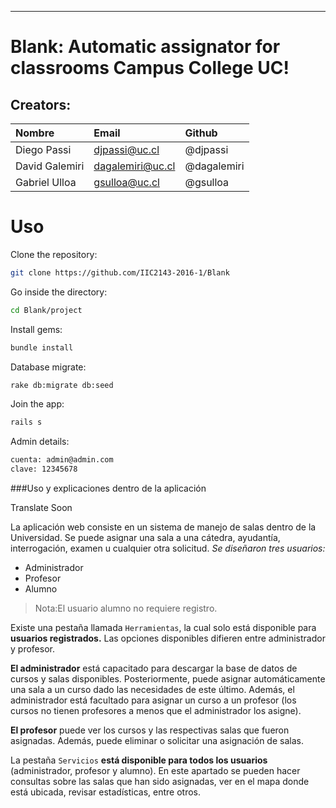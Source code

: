 ----------
Blank: Automatic assignator for classrooms Campus College UC!
===================

## Creators:


| Nombre              | Email     | Github          |
|:--------------------|:--------------|:----------------|
| Diego Passi     | djpassi@uc.cl | @djpassi     |
| David Galemiri     | dagalemiri@uc.cl | @dagalemiri     |
| Gabriel Ulloa     | gsulloa@uc.cl | @gsulloa     |



# Uso

Clone the repository:

```sh
git clone https://github.com/IIC2143-2016-1/Blank
```


Go inside the directory:

```sh
cd Blank/project
```

Install gems:

```sh
bundle install
```

Database migrate:

```sh
rake db:migrate db:seed
```

Join the app:

```sh
rails s
```

Admin details:
```sh
cuenta: admin@admin.com
clave: 12345678

```


###Uso y explicaciones dentro de la aplicación

Translate Soon


La aplicación web consiste en un sistema de manejo de salas dentro de la Universidad. Se puede asignar una sala a una cátedra, ayudantía, interrogación, examen u cualquier otra solicitud. *Se diseñaron tres usuarios:*


 - Administrador
 - Profesor
 - Alumno

    

> Nota:El usuario alumno no requiere registro.

Existe una pestaña llamada ```Herramientas```, la cual solo está disponible para **usuarios registrados.** Las opciones disponibles difieren entre administrador y profesor. 

**El administrador** está capacitado para descargar la base de datos de cursos y salas disponibles. Posteriormente, puede asignar automáticamente una sala a un curso dado las necesidades de este último. Además, el administrador está facultado para asignar un curso a un profesor (los cursos no tienen profesores a menos que el administrador los asigne). 

**El profesor** puede ver los cursos y las respectivas salas que fueron asignadas. Además, puede eliminar o solicitar una asignación de salas. 

La pestaña ```Servicios``` **está disponible para todos los usuarios** (administrador, profesor y alumno). En este apartado se pueden hacer consultas sobre las salas que han sido asignadas, ver en el mapa donde está ubicada, revisar estadísticas, entre otros.

